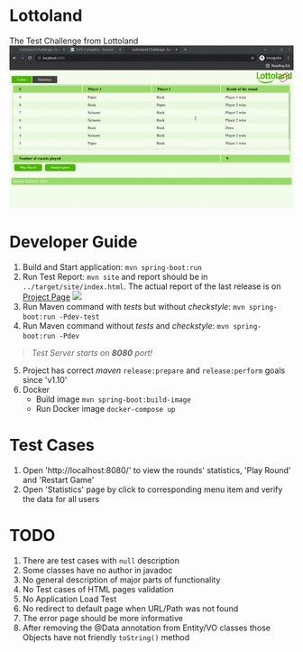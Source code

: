# Lottoland
The Test Challenge from Lottoland
![](docs/images/web.gif)
# Developer Guide
1. Build and Start application: `mvn spring-boot:run`
2. Run Test Report: `mvn site` and report should be in `../target/site/index.html`. The actual report of the last release is on [Project Page](https://aleksei-batiuta.github.io/lottoland-challenge/) ![](docs/images/site.gif)
3. Run Maven command with _tests_ but without _checkstyle_: `mvn spring-boot:run -Pdev-test`
4. Run Maven command without _tests_ and _checkstyle_: `mvn spring-boot:run -Pdev`
> *Test Server starts on **8080** port!*
5. Project has correct _maven_ `release:prepare` and `release:perform` goals since 'v1.10'
6. Docker
   * Build image `mvn spring-boot:build-image`
   * Run Docker image `docker-compose up`
# Test Cases
1. Open 'http://localhost:8080/' to view the rounds' statistics, 'Play Round' and 'Restart Game'
2. Open 'Statistics' page by click to corresponding menu item and verify the data for all users
# TODO
1. There are test cases with `null` description
2. Some classes have no author in javadoc
3. No general description of major parts of functionality
4. No Test cases of HTML pages validation
5. No Application Load Test
6. No redirect to default page when URL/Path was not found
7. The error page should be more informative
8. After removing the @Data annotation from Entity/VO classes those Objects have not friendly `toString()` method